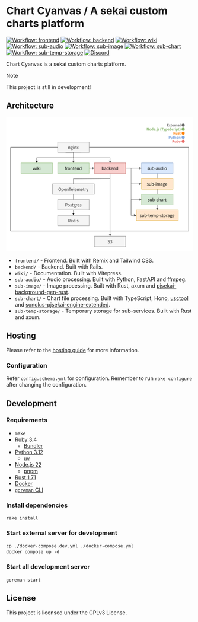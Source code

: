 # Chart Cyanvas / A sekai custom charts platform

[![Workflow: frontend](https://img.shields.io/github/actions/workflow/status/sevenc-nanashi/chart_cyanvas/frontend-check.yml?label=frontend&logo=github&logoColor=fff)](https://github.com/sevenc-nanashi/chart_cyanvas/actions/workflows/frontend-check.yml)
[![Workflow: backend](https://img.shields.io/github/actions/workflow/status/sevenc-nanashi/chart_cyanvas/backend-check.yml?label=backend&logo=github&logoColor=fff)](https://github.com/sevenc-nanashi/chart_cyanvas/actions/workflows/backend-check.yml)
[![Workflow: wiki](https://img.shields.io/github/actions/workflow/status/sevenc-nanashi/chart_cyanvas/wiki-check.yml?label=wiki&logo=github&logoColor=fff)](https://github.com/sevenc-nanashi/chart_cyanvas/actions/workflows/wiki-check.yml)
[![Workflow: sub-audio](https://img.shields.io/github/actions/workflow/status/sevenc-nanashi/chart_cyanvas/sub-audio-check.yml?label=sub-audio&logo=github&logoColor=fff)](https://github.com/sevenc-nanashi/chart_cyanvas/actions/workflows/sub-audio-check.yml)
[![Workflow: sub-image](https://img.shields.io/github/actions/workflow/status/sevenc-nanashi/chart_cyanvas/sub-image-check.yml?label=sub-image&logo=github&logoColor=fff)](https://github.com/sevenc-nanashi/chart_cyanvas/actions/workflows/sub-image-check.yml)
[![Workflow: sub-chart](https://img.shields.io/github/actions/workflow/status/sevenc-nanashi/chart_cyanvas/sub-chart-check.yml?label=sub-chart&logo=github&logoColor=fff)](https://github.com/sevenc-nanashi/chart_cyanvas/actions/workflows/sub-chart-check.yml)
[![Workflow: sub-temp-storage](https://img.shields.io/github/actions/workflow/status/sevenc-nanashi/chart_cyanvas/sub-temp-storage-check.yml?label=sub-temp-storage&logo=github&logoColor=fff)](https://github.com/sevenc-nanashi/chart_cyanvas/actions/workflows/sub-temp-storage-check.yml)
[![Discord](https://img.shields.io/discord/1060525567797112832?logo=discord&logoColor=fff&color=5865f2&label=Discord)](https://discord.gg/2NP3U3r8Rz)

Chart Cyanvas is a sekai custom charts platform.

> [!NOTE]
> This project is still in development!

## Architecture

![Architecture](./architecture.drawio.svg)

- `frontend/` - Frontend. Built with Remix and Tailwind CSS.
- `backend/` - Backend. Built with Rails.
- `wiki/` - Documentation. Built with Vitepress.
- `sub-audio/` - Audio processing. Built with Python, FastAPI and ffmpeg.
- `sub-image/` - Image processing. Built with Rust, axum and [pjsekai-background-gen-rust](https://github.com/sevenc-nanashi/pjsekai-background-gen-rust).
- `sub-chart/` - Chart file processing. Built with TypeScript, Hono, [usctool](https://github.com/sevenc-nanashi/usctool) and [sonolus-pjsekai-engine-extended](https://github.com/sevenc-nanashi/sonolus-pjsekai-engine-extended).
- `sub-temp-storage/` - Temporary storage for sub-services. Built with Rust and axum.

## Hosting

Please refer to the [hosting guide](./hosting.md) for more information.

### Configuration

Refer `config.schema.yml` for configuration.
Remember to run `rake configure` after changing the configuration.

## Development

### Requirements

- `make`
- [Ruby 3.4](https://ruby-lang.org)
  - [Bundler](https://bundler.io)
- [Python 3.12](https://python.org)
  - [uv](http://uv.astral.sh/)
- [Node.js 22](https://nodejs.org)
  - [pnpm](https://pnpm.io)
- [Rust 1.71](https://www.rust-lang.org/)
- [Docker](https://www.docker.com/)
- [`goreman` CLI](https://github.com/mattn/goreman)

### Install dependencies

```
rake install
```

### Start external server for development

```
cp ./docker-compose.dev.yml ./docker-compose.yml
docker compose up -d
```

### Start all development server

```
goreman start
```

## License

This project is licensed under the GPLv3 License.
